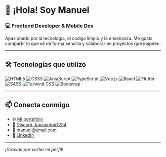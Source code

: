 # 👋 ¡Hola! Soy Manuel

### 💻 Frontend Developer & Mobile Dev  
Apasionado por la tecnología, el código limpio y la enseñanza. Me gusta compartir lo que sé de forma sencilla y colaborar en proyectos que inspiren.

---

## 🛠️ Tecnologías que utilizo

![HTML5](https://img.shields.io/badge/HTML5-E34F26?style=flat&logo=html5&logoColor=white)
![CSS3](https://img.shields.io/badge/CSS3-1572B6?style=flat&logo=css3&logoColor=white)
![JavaScript](https://img.shields.io/badge/JavaScript-F7DF1E?style=flat&logo=javascript&logoColor=000)
![TypeScript](https://img.shields.io/badge/TypeScript-3178C6?style=flat&logo=typescript&logoColor=white)
![Vue.js](https://img.shields.io/badge/Vue.js-4FC08D?style=flat&logo=vue.js&logoColor=white)
![React](https://img.shields.io/badge/React-20232A?style=flat&logo=react&logoColor=61DAFB)
![Flutter](https://img.shields.io/badge/Flutter-02569B?style=flat&logo=flutter&logoColor=white)
![SASS](https://img.shields.io/badge/SASS-CC6699?style=flat&logo=sass&logoColor=white)
![Tailwind CSS](https://img.shields.io/badge/Tailwind-38B2AC?style=flat&logo=tailwindcss&logoColor=white)
![Bootstrap](https://img.shields.io/badge/Bootstrap-563D7C?style=flat&logo=bootstrap&logoColor=white)

---

## 📫 Conecta conmigo

- 🌐 [Mi portafolio](https://my-web-portfolio-pied.vercel.app/en)
- 💬 [Discord: tuusuario#1234](https://discord.com/users/adamnrj)  
- 📧 [manuel@email.com](mailto:manuel.nrj.09@email.com)
- 💼 [LinkedIn](https://www.linkedin.com/in/manuelnaranjo-dev/)

---

_¡Gracias por visitar mi perfil!_

